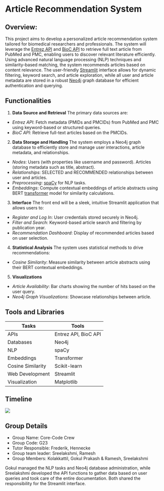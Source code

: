 # **Article Recommendation System**
## Overview:
This project aims to develop a personalized article recommendation system tailored for biomedical researchers and professionals. The system will leverage the [Entrez API](https://biopython.org/docs/1.75/api/Bio.Entrez.html) and [BioC API](https://www.ncbi.nlm.nih.gov/research/bionlp/APIs/BioC-PMC/) to retrieve full text article from PubMed and PMC, enabling users to discover relevant literature efficiently. Using advanced natural language processing (NLP) techniques and similarity-based matching, the system recommends articles based on content relevance. The user-friendly [Streamlit](https://docs.streamlit.io/) interface allows for dynamic filtering, keyword search, and article exploration, while all user and article metadata are stored in a robust [Neo4j](https://neo4j.com/docs/) graph database for efficient authentication and querying.
## Functionalities
1. **Data Source and Retrieval**
The primary data sources are: 
+ *Entrez API*: Fetch metadata (PMIDs and PMCIDs) from PubMed and PMC using keyword-based or structured queries. 
+ *BioC API*: Retrieve full-text articles based on the PMCIDs.  
2. **Data Storage and Handling**
The system employs a Neo4j graph database to efficiently store and manage user interactions, article metadata, and relationships. 
+ *Nodes*: Users (with properties like username and password). Articles (storing metadata such as title, abstract). 
+ *Relationships*: SELECTED and RECOMMENDED relationships between user and articles. 
+ *Preprocessing*: [spaCy](https://spacy.io/api/doc/) for NLP tasks.
+ *Embeddings*: Compute contextual embeddings of article abstracts using BERT [transformer](https://huggingface.co/docs/transformers/index) model for similarity calculations. 
3. **Interface**
The front end will be a sleek, intuitive Streamlit application that allows users to:
+ *Register and Log In*: User credentials stored securely in Neo4j.
+ *Filter and Search*: Keyword-based article search and filtering by publication year.
+ *Recommendation Dashboard*: Display of recommended articles based on user selection.
4. **Statistical Analysis**
The system uses statistical methods to drive recommendations: 
+ *Cosine Similarity*: Measure similarity between article abstracts using their BERT contextual embeddings.
5. **Visualizations**
+ *Article Availability*: Bar charts showing the number of hits based on the user query.
+ *Neo4j Graph Visualizations*: Showcase relationships between article.
## Tools and Libraries
| Tasks             |  Tools                 |
|-------------------|------------------------|
| APIs              |  Entrez API, BioC API  |
| Databases         |  Neo4j                 |
| NLP               |  spaCy                 |
| Embeddings        |  Transformer           |
| Cosine Similarity |  Scikit-learn          |
| Web Development   |  Streamlit             |
| Visualization     |  Matplotlib            |
## Timeline
![](https://github.com/GokulPrakashK98/DataScienceProject/blob/main/Timeline.png)
## Group Details
* Group Name: Core-Code Crew
* Group Code: G23
* Tutor Responsible: Frederik, Hennecke
* Group team leader: Sreelakshmi, Ramesh
* Group Members: Kolakkattil, Gokul Prakash & Ramesh, Sreelakshmi

Gokul managed the NLP tasks and Neo4j database administration, while Sreelakshmi developed the API functions to gather data based on user queries and took care of the entire documentation. Both shared the responsibility for the Streamlit interface.
